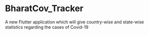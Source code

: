 # BharatCov_Tracker

A new Flutter application which will give country-wise and state-wise statistics regarding the cases of Covid-19
